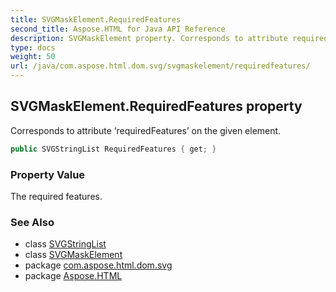 ```yaml
---
title: SVGMaskElement.RequiredFeatures
second_title: Aspose.HTML for Java API Reference
description: SVGMaskElement property. Corresponds to attribute requiredFeatures on the given element
type: docs
weight: 50
url: /java/com.aspose.html.dom.svg/svgmaskelement/requiredfeatures/
---
```

## SVGMaskElement.RequiredFeatures property

Corresponds to attribute ‘requiredFeatures’ on the given element.

```java
public SVGStringList RequiredFeatures { get; }
```

### Property Value

The required features.

### See Also

* class [SVGStringList](../../../com.aspose.html.dom.svg.datatypes/svgStringlist/)
* class [SVGMaskElement](../)
* package [com.aspose.html.dom.svg](../../../com.aspose.html.dom.svg/)
* package [Aspose.HTML](../../../)
